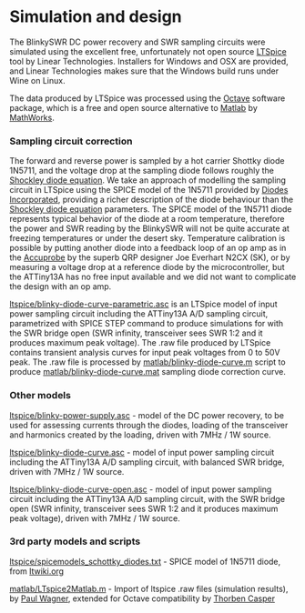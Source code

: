 # Simulation and design

The BlinkySWR DC power recovery and SWR sampling circuits were simulated using the excellent free, unfortunately not open source [LTSpice](https://www.analog.com/en/design-center/design-tools-and-calculators/ltspice-simulator.html) tool by Linear Technologies. Installers for Windows and OSX are provided, and Linear Technologies makes sure that the Windows build runs under Wine on Linux.

The data produced by LTSpice was processed using the [Octave](https://www.gnu.org/software/octave/) software package, which is a free and open source alternative to [Matlab](https://www.mathworks.com/products/matlab.html) by [MathWorks](https://www.mathworks.com).

### Sampling circuit correction

The forward and reverse power is sampled by a hot carrier Shottky diode 1N5711, and the voltage drop at the sampling diode follows roughly the [Shockley diode equation](https://en.wikipedia.org/wiki/Shockley_diode_equation). We take an approach of modelling the sampling circuit in LTSpice using the SPICE model of the 1N5711 provided by [Diodes Incorporated](https://www.diodes.com/design/tools/spice-models/), providing a richer description of the diode behaviour than the [Shockley diode equation](https://en.wikipedia.org/wiki/Shockley_diode_equation) parameters. The SPICE model of the 1N5711 diode represents typical behavior of the diode at a room temperature, therefore the power and SWR reading by the BlinkySWR will not be quite accurate at freezing temperatures or under the desert sky. Temperature calibration is possible by putting another diode into a feedback loop of an op amp as in the [Accuprobe](http://www.kk5na.com/kk5na_files/AccupManual.htm) by the superb QRP designer Joe Everhart N2CX (SK), or by measuring a voltage drop at a reference diode by the microcontroller, but the ATTiny13A has no free input available and we did not want to complicate the design with an op amp.

[ltspice/blinky-diode-curve-parametric.asc](ltspice/blinky-diode-curve-parametric.asc) is an LTSpice model of input power sampling circuit including the ATTiny13A A/D sampling circuit, parametrized with SPICE STEP command to produce simulations for with the SWR bridge open (SWR infinity, transceiver sees SWR 1:2 and it produces maximum peak voltage). The .raw file produced by LTSpice contains transient analysis curves for input peak voltages from 0 to 50V peak. The .raw file is processed by [matlab/blinky-diode-curve.m](matlab/blinky-diode-curve.m) script to produce [matlab/blinky-diode-curve.mat](matlab/blinky-diode-curve.mat) sampling diode correction curve.

### Other models

[ltspice/blinky-power-supply.asc](ltspice/blinky-power-supply.asc) - model of the DC power recovery, to be used for assessing currents through the diodes, loading of the transceiver and harmonics created by the loading, driven with 7MHz / 1W source.

[ltspice/blinky-diode-curve.asc](ltspice/blinky-diode-curve.asc) - model of input power sampling circuit including the ATTiny13A A/D sampling circuit, with balanced SWR bridge, driven with 7MHz / 1W source.

[ltspice/blinky-diode-curve-open.asc](ltspice/blinky-diode-curve-open.asc) - model of input power sampling circuit including the ATTiny13A A/D sampling circuit, with the SWR bridge open (SWR infinity, transceiver sees SWR 1:2 and it produces maximum peak voltage), driven with 7MHz / 1W source.

### 3rd party models and scripts

[ltspice/spicemodels_schottky_diodes.txt](ltspice/spicemodels_schottky_diodes.txt) - SPICE model of 1N5711 diode, from [ltwiki.org](http://ltwiki.org/files/LTspiceIV/Vendor%20List/Diodes%20Incorporated/Spice/spicemodels_schottky_diodes.txt)

[matlab/LTspice2Matlab.m](matlab/LTspice2Matlab.m) - 
Import of ltspice .raw files (simulation results), by [Paul Wagner](https://www.mathworks.com/matlabcentral/fileexchange/23394-fast-import-of-compressed-binary-raw-files-created-with-ltspice-circuit-simulator?focused=5113448&tab=function), extended for Octave compatibility by [Thorben Casper](https://github.com/tc88/ANTHEM/blob/master/src/LTspice2Matlab.m)
